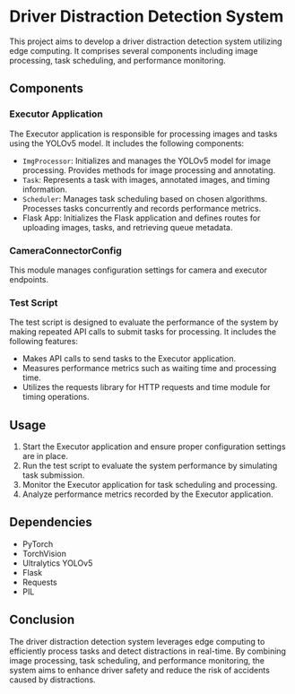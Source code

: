 # Driver Distraction Detection System

This project aims to develop a driver distraction detection system utilizing edge computing. It comprises several components including image processing, task scheduling, and performance monitoring.

## Components

### Executor Application

The Executor application is responsible for processing images and tasks using the YOLOv5 model. It includes the following components:

- `ImgProcessor`: Initializes and manages the YOLOv5 model for image processing. Provides methods for image processing and annotating.
- `Task`: Represents a task with images, annotated images, and timing information.
- `Scheduler`: Manages task scheduling based on chosen algorithms. Processes tasks concurrently and records performance metrics.
- Flask App: Initializes the Flask application and defines routes for uploading images, tasks, and retrieving queue metadata.

### CameraConnectorConfig

This module manages configuration settings for camera and executor endpoints.

### Test Script

The test script is designed to evaluate the performance of the system by making repeated API calls to submit tasks for processing. It includes the following features:

- Makes API calls to send tasks to the Executor application.
- Measures performance metrics such as waiting time and processing time.
- Utilizes the requests library for HTTP requests and time module for timing operations.

## Usage

1. Start the Executor application and ensure proper configuration settings are in place.
2. Run the test script to evaluate the system performance by simulating task submission.
3. Monitor the Executor application for task scheduling and processing.
4. Analyze performance metrics recorded by the Executor application.

## Dependencies

- PyTorch
- TorchVision
- Ultralytics YOLOv5
- Flask
- Requests
- PIL

## Conclusion

The driver distraction detection system leverages edge computing to efficiently process tasks and detect distractions in real-time. By combining image processing, task scheduling, and performance monitoring, the system aims to enhance driver safety and reduce the risk of accidents caused by distractions.